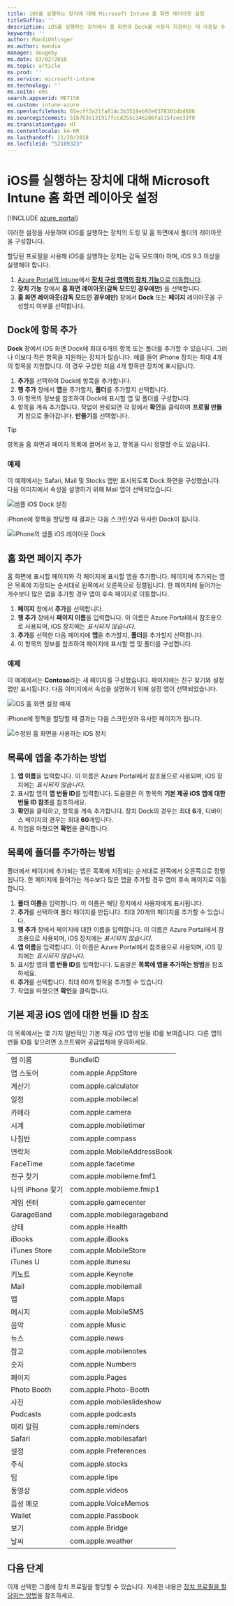 ```yaml
---
title: iOS를 실행하는 장치에 대해 Microsoft Intune 홈 화면 레이아웃 설정
titleSuffix: ''
description: iOS를 실행하는 장치에서 홈 화면과 Dock를 사용자 지정하는 데 사용할 수 있는 Microsoft Intune의 설정에 대해 알아봅니다.
keywords: ''
author: MandiOhlinger
ms.author: mandia
manager: dougeby
ms.date: 03/02/2018
ms.topic: article
ms.prod: ''
ms.service: microsoft-intune
ms.technology: ''
ms.suite: ems
search.appverid: MET150
ms.custom: intune-azure
ms.openlocfilehash: 65ecff2a21fa814c3b3518eb92e0378301dbd606
ms.sourcegitcommit: 51b763e131917fccd255c346286fa515fcee33f0
ms.translationtype: HT
ms.contentlocale: ko-KR
ms.lasthandoff: 11/20/2018
ms.locfileid: "52189323"
---
```

# <a name="microsoft-intune-home-screen-layout-settings-for-devices-running-ios"></a>iOS를 실행하는 장치에 대해 Microsoft Intune 홈 화면 레이아웃 설정

[!INCLUDE [azure_portal](./includes/azure_portal.md)]

이러한 설정을 사용하여 iOS를 실행하는 장치의 도킹 및 홈 화면에서 폴더의 레이아웃을 구성합니다.

할당된 프로필을 사용해 iOS를 실행하는 장치는 감독 모드여야 하며, iOS 9.3 이상을 실행해야 합니다.

1. [Azure Portal의 Intune](https://portal.azure.com)에서 [**장치 구성 영역의 장치 기능**으로 이동합니다](device-features-configure.md).
2. **장치 기능** 창에서 **홈 화면 레이아웃(감독 모드인 경우에만)** 을 선택합니다.
3. **홈 화면 레이아웃(감독 모드인 경우에만)** 창에서 **Dock** 또는 **페이지** 레이아웃을 구성할지 여부를 선택합니다.

## <a name="add-items-to-the-dock"></a>Dock에 항목 추가

**Dock** 창에서 iOS 화면 Dock에 최대 6개의 항목 또는 폴더를 추가할 수 있습니다. 그러나 이보다 적은 항목을 지원하는 장치가 많습니다. 예를 들어 iPhone 장치는 최대 4개의 항목을 지원합니다. 이 경우 구성한 처음 4개 항목만 장치에 표시됩니다.

1. **추가**를 선택하여 Dock에 항목을 추가합니다.
2. **행 추가** 창에서 **앱**을 추가할지, **폴더**를 추가할지 선택합니다.
3. 이 항목의 정보를 참조하여 Dock에 표시할 앱 및 폴더를 구성합니다.
4. 항목을 계속 추가합니다. 작업이 완료되면 각 창에서 **확인**을 클릭하여 **프로필 만들기** 창으로 돌아갑니다. **만들기**를 선택합니다.

>[!TIP]
> 항목을 홈 화면과 페이지 목록에 끌어서 놓고, 항목을 다시 정렬할 수도 있습니다.

### <a name="example"></a>예제

이 예제에서는 Safari, Mail 및 Stocks 앱만 표시되도록 Dock 화면을 구성했습니다. 다음 이미지에서 속성을 설명하기 위해 Mail 앱이 선택되었습니다.

![샘플 iOS Dock 설정](./media/FfFiUcP.png)

iPhone에 정책을 할당할 때 결과는 다음 스크린샷과 유사한 Dock이 됩니다.

![iPhone의 샘플 iOS 레이아웃 Dock](./media/bAgCe8F.png)

## <a name="add-home-screen-pages"></a>홈 화면 페이지 추가

홈 화면에 표시할 페이지와 각 페이지에 표시할 앱을 추가합니다. 페이지에 추가되는 앱은 목록에 지정되는 순서대로 왼쪽에서 오른쪽으로 정렬됩니다. 한 페이지에 들어가는 개수보다 많은 앱을 추가할 경우 앱이 후속 페이지로 이동합니다.

1. **페이지** 창에서 **추가**를 선택합니다.
2. **행 추가** 창에서 **페이지 이름**을 입력합니다. 이 이름은 Azure Portal에서 참조용으로 사용되며, iOS 장치에는 *표시되지 않습니다*.
3. **추가**를 선택한 다음 페이지에 **앱**을 추가할지, **폴더**를 추가할지 선택합니다.
4. 이 항목의 정보를 참조하여 페이지에 표시할 앱 및 폴더를 구성합니다.

### <a name="example"></a>예제

이 예제에서는 **Contoso**라는 새 페이지를 구성했습니다. 페이지에는 친구 찾기와 설정 앱만 표시됩니다. 다음 이미지에서 속성을 설명하기 위해 설정 앱이 선택되었습니다.

![iOS 홈 화면 설정 예제](./media/Jc2OxyX.png)

iPhone에 정책을 할당할 때 결과는 다음 스크린샷과 유사한 페이지가 됩니다.

![수정된 홈 화면을 사용하는 iOS 장치](./media/Bd37PHa.png)

## <a name="how-to-add-an-app-to-the-list"></a>목록에 앱을 추가하는 방법

1. **앱 이름**을 입력합니다. 이 이름은 Azure Portal에서 참조용으로 사용되며, iOS 장치에는 *표시되지 않습니다*.
2. 표시할 앱의 **앱 번들 ID**를 입력합니다. 도움말은 이 항목의 **기본 제공 iOS 앱에 대한 번들 ID 참조**를 참조하세요.
3. **확인**을 클릭하고, 항목을 계속 추가합니다. 장치 Dock의 경우는 최대 **6**개, 디바이스 페이지의 경우는 최대 **60**개입니다.
4. 작업을 마쳤으면 **확인**을 클릭합니다.

## <a name="how-to-add-a-folder-to-the-list"></a>목록에 폴더를 추가하는 방법

폴더에서 페이지에 추가되는 앱은 목록에 지정되는 순서대로 왼쪽에서 오른쪽으로 정렬됩니다. 한 페이지에 들어가는 개수보다 많은 앱을 추가할 경우 앱이 후속 페이지로 이동합니다.

1. **폴더 이름**을 입력합니다. 이 이름은 해당 장치에서 사용자에게 표시됩니다.
2. **추가**를 선택하여 폴더 페이지를 만듭니다. 최대 20개의 페이지를 추가할 수 있습니다.
3. **행 추가** 창에서 페이지에 대한 이름을 입력합니다. 이 이름은 Azure Portal에서 참조용으로 사용되며, iOS 장치에는 *표시되지 않습니다*.
3. **앱 이름**을 입력합니다. 이 이름은 Azure Portal에서 참조용으로 사용되며, iOS 장치에는 *표시되지 않습니다*.
2. 표시할 앱의 **앱 번들 ID**를 입력합니다. 도움말은 **목록에 앱을 추가하는 방법**을 참조하세요.
3. **추가**를 선택합니다. 최대 60개 항목을 추가할 수 있습니다.
4. 작업을 마쳤으면 **확인**을 클릭합니다.


## <a name="bundle-id-reference-for-built-in-ios-apps"></a>기본 제공 iOS 앱에 대한 번들 ID 참조

이 목록에서는 몇 가지 일반적인 기본 제공 iOS 앱의 번들 ID를 보여줍니다. 다른 앱의 번들 ID를 찾으려면 소프트웨어 공급업체에 문의하세요.

|||
|-|-|
|앱 이름|BundleID|
|앱 스토어|com.apple.AppStore|
|계산기|com.apple.calculator|
|일정|com.apple.mobilecal|
|카메라|com.apple.camera|
|시계|com.apple.mobiletimer|
|나침반|com.apple.compass|
|연락처|com.apple.MobileAddressBook|
|FaceTime|com.apple.facetime|
|친구 찾기|com.apple.mobileme.fmf1|
|나의 iPhone 찾기|com.apple.mobileme.fmip1|
|게임 센터|com.apple.gamecenter|
|GarageBand|com.apple.mobilegarageband|
|상태|com.apple.Health|
|iBooks|com.apple.iBooks|
|iTunes Store|com.apple.MobileStore|
|iTunes U|com.apple.itunesu|
|키노트|com.apple.Keynote|
|Mail|com.apple.mobilemail|
|맵|com.apple.Maps|
|메시지|com.apple.MobileSMS|
|음악|com.apple.Music|
|뉴스|com.apple.news|
|참고|com.apple.mobilenotes|
|숫자|com.apple.Numbers|
|페이지|com.apple.Pages|
|Photo Booth|com.apple.Photo-Booth|
|사진|com.apple.mobileslideshow|
|Podcasts|com.apple.podcasts|
|미리 알림|com.apple.reminders|
|Safari|com.apple.mobilesafari|
|설정|com.apple.Preferences|
|주식|com.apple.stocks|
|팁|com.apple.tips|
|동영상|com.apple.videos|
|음성 메모|com.apple.VoiceMemos|
|Wallet|com.apple.Passbook|
|보기|com.apple.Bridge|
|날씨|com.apple.weather|


## <a name="next-steps"></a>다음 단계

이제 선택한 그룹에 장치 프로필을 할당할 수 있습니다. 자세한 내용은 [장치 프로필을 할당하는 방법](device-profile-assign.md)을 참조하세요.
